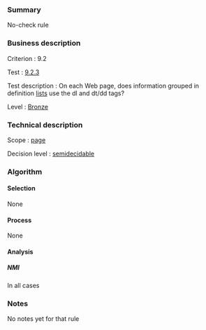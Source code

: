 ### Summary

No-check rule

### Business description

Criterion : 9.2

Test :
[9.2.3](http://www.accessiweb.org/index.php/accessiweb-22-english-version.html#test-9-2-3)

Test description : On each Web page, does information grouped in
definition
[lists](http://www.braillenet.org/accessibilite/referentiel-aw21-en/glossaire.php#mListes)
use the dl and dt/dd tags?

Level : [Bronze](/en/category/rules-design/accessiweb-11/level/bronze)

### Technical description

Scope : [page](/en/category/rules-design/accessiweb-11/scope/page)

Decision level :
[semidecidable](/en/category/rules-design/accessiweb-11/decision-level/semidecidable)

### Algorithm

#### Selection

None

#### Process

None

#### Analysis

##### NMI

In all cases

### Notes

No notes yet for that rule
